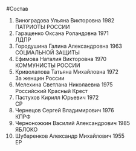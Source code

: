 #Состав
1. Виноградова Ульяна Викторовна 1982   
    ПАТРИОТЫ РОССИИ
2. Гаращенко Оксана Роландовна 1971   
    ЛДПР
3. Городушина Галина Александровна 1963   
    СОЦИАЛЬНОЙ ЗАЩИТЫ
4. Ефимова Наталия Викторовна 1970   
    КОММУНИСТЫ РОССИИ
5. Криволапова Татьяна Михайловна 1972   
    За женщин России
6. Мелехина Светлана Николаевна 1975   
    Российский Красный Крест
7. Пастухов Кирилл Юрьевич 1972   
    СР
8. Чернецов Сергей Владимирович 1976   
    КПРФ
9. Черноножкин Василий Александрович 1985   
    ЯБЛОКО
10. Шубаренков Александр Михайлович 1955   
    ЕР
